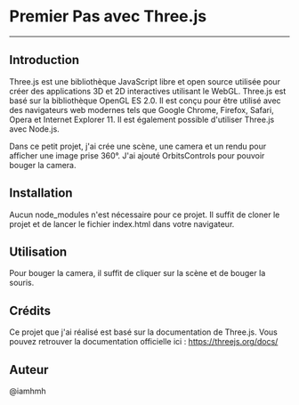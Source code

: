 # Premier Pas avec Three.js
-------------------------
## Introduction
Three.js est une bibliothèque JavaScript libre et open source utilisée pour créer des applications 3D et 2D interactives utilisant le WebGL. Three.js est basé sur la bibliothèque OpenGL ES 2.0. Il est conçu pour être utilisé avec des navigateurs web modernes tels que Google Chrome, Firefox, Safari, Opera et Internet Explorer 11. Il est également possible d'utiliser Three.js avec Node.js.

Dans ce petit projet, j'ai crée une scène, une camera et un rendu pour afficher une image prise 360°. J'ai ajouté OrbitsControls pour pouvoir bouger la camera.

## Installation
Aucun node_modules n'est nécessaire pour ce projet. Il suffit de cloner le projet et de lancer le fichier index.html dans votre navigateur.

## Utilisation
Pour bouger la camera, il suffit de cliquer sur la scène et de bouger la souris.

## Crédits
Ce projet que j'ai réalisé est basé sur la documentation de Three.js. Vous pouvez retrouver la documentation officielle ici : https://threejs.org/docs/

## Auteur
@iamhmh